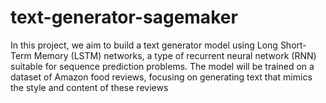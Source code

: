 # text-generator-sagemaker
In this project, we aim to build a text generator model using Long Short-Term Memory (LSTM) networks, a type of recurrent neural network (RNN) suitable for sequence prediction problems. The model will be trained on a dataset of Amazon food reviews, focusing on generating text that mimics the style and content of these reviews
